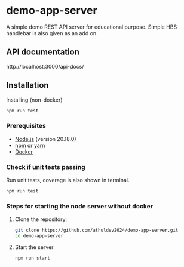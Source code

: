 # demo-app-server

A simple demo REST API server for educational purpose.
Simple HBS handlebar is also given as an add on.

## API documentation

http://localhost:3000/api-docs/

## Installation

Installing (non-docker)

```bash
npm run test
```

### Prerequisites

- [Node.js](https://nodejs.org/) (version 20.18.0)
- [npm](https://www.npmjs.com/) or [yarn](https://yarnpkg.com/)
- [Docker](https://www.docker.com/)

### Check if unit tests passing

Run unit tests, coverage is also shown in terminal.

```bash
npm run test
```

### Steps for starting the node server without docker

1. Clone the repository:

   ```bash
   git clone https://github.com/athuldev2024/demo-app-server.git
   cd demo-app-server
   ```

2. Start the server

   ```bash
   npm run start
   ```
